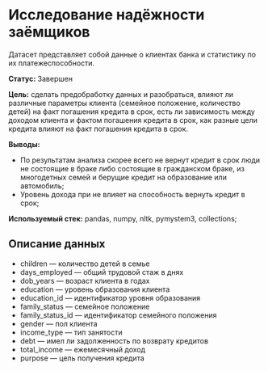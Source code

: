 # Исследование надёжности заёмщиков
Датасет представляет собой данные о клиентах банка и статистику по их платежеспособности.

**Статус:** Завершен

**Цель:** сделать предобработку данных и разобраться, влияют ли различные параметры клиента (семейное положение, количество детей) на факт погашения кредита в срок, есть ли зависимость между доходом клиента и фактом погашения кредита в срок, как разные цели кредита влияют на факт погашения кредита в срок.

**Выводы:** 
  - По результатам анализа скорее всего не вернут кредит в срок люди не состоящие в браке либо состоящие в гражданском браке, из многодетных семей и берущие кредит на образование или автомобиль;
  - Уровень дохода при не влияет на способность вернуть кредит в срок;

**Используемый стек:** pandas, numpy, nltk, pymystem3, collections;

## Описание данных
  - children — количество детей в семье
  - days_employed — общий трудовой стаж в днях
  - dob_years — возраст клиента в годах
  - education — уровень образования клиента
  - education_id — идентификатор уровня образования
  - family_status — семейное положение
  - family_status_id — идентификатор семейного положения
  - gender — пол клиента
  - income_type — тип занятости
  - debt — имел ли задолженность по возврату кредитов
  - total_income — ежемесячный доход
  - purpose — цель получения кредита

